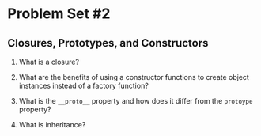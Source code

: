 # Problem Set #2
## Closures, Prototypes, and Constructors

1. What is a closure?

2. What are the benefits of using a constructor functions to create object instances instead of a factory function?

3. What is the `__proto__` property and how does it differ from the `protoype` property?

4. What is inheritance?